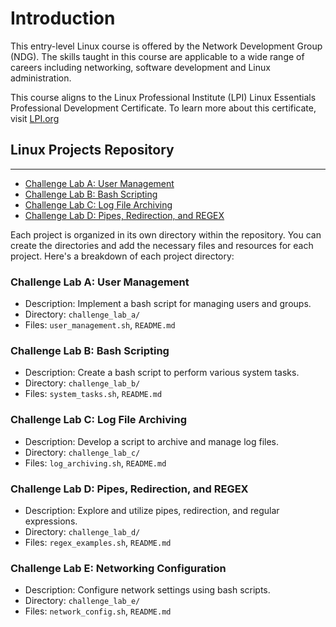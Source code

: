 
# **__Introduction__**
This entry-level Linux course is offered by the Network Development Group (NDG).  The skills taught in this course are applicable to a wide range of careers including networking, software development and Linux administration. 

This course aligns to the Linux Professional Institute (LPI) Linux Essentials Professional Development Certificate. To learn more about this certificate, visit [LPI.org](lpi.org)

## **Linux Projects Repository**

---

- [Challenge Lab A: User Management](./challenge_lab_a)
- [Challenge Lab B: Bash Scripting](./challenge_lab_b)
- [Challenge Lab C: Log File Archiving](./challenge_lab_c)
- [Challenge Lab D: Pipes, Redirection, and REGEX](./challenge_lab_d)


Each project is organized in its own directory within the repository. You 
can create the directories and add the necessary files and resources for 
each project. Here's a breakdown of each project directory:

### Challenge Lab A: User Management
- Description: Implement a bash script for managing users and groups.
- Directory: `challenge_lab_a/`
- Files: `user_management.sh`, `README.md`

### Challenge Lab B: Bash Scripting
- Description: Create a bash script to perform various system tasks.
- Directory: `challenge_lab_b/`
- Files: `system_tasks.sh`, `README.md`

### Challenge Lab C: Log File Archiving
- Description: Develop a script to archive and manage log files.
- Directory: `challenge_lab_c/`
- Files: `log_archiving.sh`, `README.md`

### Challenge Lab D: Pipes, Redirection, and REGEX
- Description: Explore and utilize pipes, redirection, and regular 
expressions.
- Directory: `challenge_lab_d/`
- Files: `regex_examples.sh`, `README.md`

### Challenge Lab E: Networking Configuration
- Description: Configure network settings using bash scripts.
- Directory: `challenge_lab_e/`
- Files: `network_config.sh`, `README.md`
